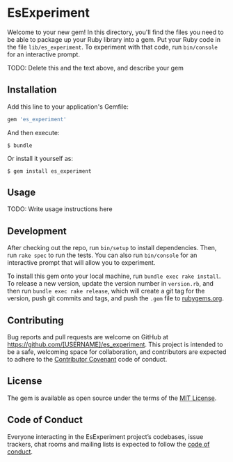 # EsExperiment

Welcome to your new gem! In this directory, you'll find the files you need to be able to package up your Ruby library into a gem. Put your Ruby code in the file `lib/es_experiment`. To experiment with that code, run `bin/console` for an interactive prompt.

TODO: Delete this and the text above, and describe your gem

## Installation

Add this line to your application's Gemfile:

```ruby
gem 'es_experiment'
```

And then execute:

    $ bundle

Or install it yourself as:

    $ gem install es_experiment

## Usage

TODO: Write usage instructions here

## Development

After checking out the repo, run `bin/setup` to install dependencies. Then, run `rake spec` to run the tests. You can also run `bin/console` for an interactive prompt that will allow you to experiment.

To install this gem onto your local machine, run `bundle exec rake install`. To release a new version, update the version number in `version.rb`, and then run `bundle exec rake release`, which will create a git tag for the version, push git commits and tags, and push the `.gem` file to [rubygems.org](https://rubygems.org).

## Contributing

Bug reports and pull requests are welcome on GitHub at https://github.com/[USERNAME]/es_experiment. This project is intended to be a safe, welcoming space for collaboration, and contributors are expected to adhere to the [Contributor Covenant](http://contributor-covenant.org) code of conduct.

## License

The gem is available as open source under the terms of the [MIT License](https://opensource.org/licenses/MIT).

## Code of Conduct

Everyone interacting in the EsExperiment project’s codebases, issue trackers, chat rooms and mailing lists is expected to follow the [code of conduct](https://github.com/[USERNAME]/es_experiment/blob/master/CODE_OF_CONDUCT.md).
